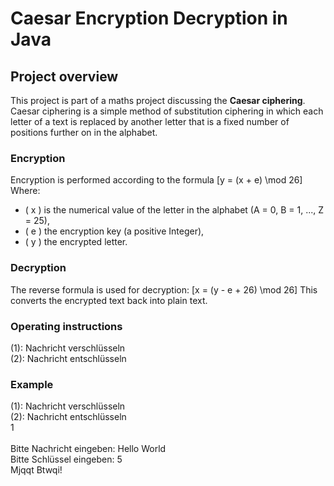 # Caesar Encryption Decryption in Java

## Project overview
This project is part of a maths project discussing the **Caesar ciphering**. Caesar ciphering is a simple method of substitution ciphering in which each letter of a text is replaced by another letter that is a fixed number of positions further on in the alphabet.

### Encryption
Encryption is performed according to the formula
\[y = (x + e) \mod 26\]
Where:
- \( x \) is the numerical value of the letter in the alphabet (A = 0, B = 1, ..., Z = 25),
- \( e \) the encryption key (a positive Integer),
- \( y \) the encrypted letter.

### Decryption
The reverse formula is used for decryption:
\[x = (y - e + 26) \mod 26\]
This converts the encrypted text back into plain text.

### Operating instructions
(1): Nachricht verschlüsseln <br />
(2): Nachricht entschlüsseln

### Example
(1): Nachricht verschlüsseln <br />
(2): Nachricht entschlüsseln <br />
1 <br /> <br />
Bitte Nachricht eingeben: Hello World <br />
Bitte Schlüssel eingeben: 5 <br />
Mjqqt Btwqi! 
